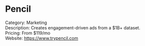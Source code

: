 # Pencil

Category: Marketing  
Description: Creates engagement-driven ads from a $1B+ dataset.  
Pricing: From $119/mo  
Website: https://www.trypencil.com

